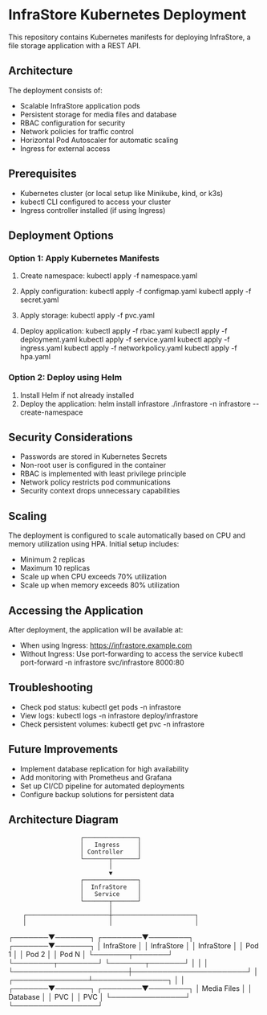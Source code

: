 # InfraStore Kubernetes Deployment

This repository contains Kubernetes manifests for deploying InfraStore, a file storage application with a REST API.

## Architecture

The deployment consists of:
- Scalable InfraStore application pods
- Persistent storage for media files and database
- RBAC configuration for security
- Network policies for traffic control
- Horizontal Pod Autoscaler for automatic scaling
- Ingress for external access

## Prerequisites

- Kubernetes cluster (or local setup like Minikube, kind, or k3s)
- kubectl CLI configured to access your cluster
- Ingress controller installed (if using Ingress)

## Deployment Options

### Option 1: Apply Kubernetes Manifests

1. Create namespace:
kubectl apply -f namespace.yaml

2. Apply configuration:
kubectl apply -f configmap.yaml
kubectl apply -f secret.yaml

3. Apply storage:
kubectl apply -f pvc.yaml

4. Deploy application:
kubectl apply -f rbac.yaml
kubectl apply -f deployment.yaml
kubectl apply -f service.yaml
kubectl apply -f ingress.yaml
kubectl apply -f networkpolicy.yaml
kubectl apply -f hpa.yaml

### Option 2: Deploy using Helm

1. Install Helm if not already installed
2. Deploy the application:
helm install infrastore ./infrastore -n infrastore --create-namespace

## Security Considerations

- Passwords are stored in Kubernetes Secrets
- Non-root user is configured in the container
- RBAC is implemented with least privilege principle
- Network policy restricts pod communications
- Security context drops unnecessary capabilities

## Scaling

The deployment is configured to scale automatically based on CPU and memory utilization using HPA. Initial setup includes:
- Minimum 2 replicas
- Maximum 10 replicas
- Scale up when CPU exceeds 70% utilization
- Scale up when memory exceeds 80% utilization

## Accessing the Application

After deployment, the application will be available at:
- When using Ingress: https://infrastore.example.com
- Without Ingress: Use port-forwarding to access the service
kubectl port-forward -n infrastore svc/infrastore 8000:80

## Troubleshooting

- Check pod status:
kubectl get pods -n infrastore
- View logs:
kubectl logs -n infrastore deploy/infrastore
- Check persistent volumes:
kubectl get pvc -n infrastore

## Future Improvements

- Implement database replication for high availability
- Add monitoring with Prometheus and Grafana
- Set up CI/CD pipeline for automated deployments
- Configure backup solutions for persistent data

## Architecture Diagram

                        ┌───────────────┐
                        │   Ingress     │
                        │ Controller    │
                        └───────┬───────┘
                                │
                                ▼
                        ┌───────────────┐
                        │  InfraStore   │
                        │   Service     │
                        └───────┬───────┘
                                │
        ┌───────────────────────┼───────────────────────┐
        │                       │                       │
┌───────▼───────┐      ┌────────▼────────┐      ┌───────▼───────┐
│  InfraStore   │      │   InfraStore    │      │  InfraStore   │
│    Pod 1      │      │     Pod 2       │      │    Pod N      │
└───────┬───────┘      └────────┬────────┘      └───────┬───────┘
        │                       │                       │
        └───────────────────────┼───────────────────────┘
                                │
                ┌───────────────┴───────────────┐
                │                               │
        ┌───────▼───────┐              ┌────────▼────────┐
        │  Media Files  │              │    Database     │
        │     PVC       │              │      PVC        │
        └───────────────┘              └─────────────────┘
        
